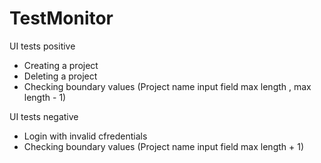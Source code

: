 # TestMonitor

UI tests positive
- Creating a project
- Deleting a project
- Checking boundary values (Project name input field max length , max length - 1)
  
UI tests negative
- Login with invalid cfredentials
- Checking boundary values (Project name input field max length + 1)
